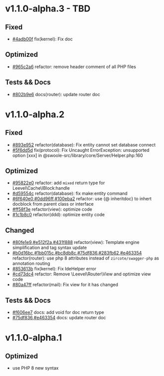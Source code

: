 # v1.1.0-alpha.3 - TBD

## Fixed

- [#4adb00f](https://github.com/hunzhiwange/framework/commit/4adb00f) fix(kernel): Fix doc

## Optimized

- [#965c2a6](https://github.com/hunzhiwange/framework/commit/965c2a6) refactor: remove header comment of all PHP files

## Tests && Docs

- [#802b9e6](https://github.com/hunzhiwange/framework/commit/802b9e6) docs(router): update router doc

# v1.1.0-alpha.2

## Fixed

- [#893e952](https://github.com/hunzhiwange/framework/commit/893e952) refactor(database): Fix entity cannot set database connect
- [#5f6dd5d](https://github.com/hunzhiwange/framework/commit/5f6dd5d) fix(protocol): Fix Uncaught ErrorException: unsupported option [xxx] in @swoole-src/library/core/Server/Helper.php:160

## Optimized

- [#95822e0](https://github.com/hunzhiwange/framework/commit/0dd96ff) refactor: add `mixed` return type for Leevel\Cache\IBlock:handle
- [#d59554c](https://github.com/hunzhiwange/framework/commit/d59554c) refactor(database): fix make:entity command
- [#6f640e0](https://github.com/hunzhiwange/framework/commit/6f640e0),[#0dd96ff](https://github.com/hunzhiwange/framework/commit/0dd96ff),[#100eba2](https://github.com/hunzhiwange/framework/commit/100eba2) refactor: use {@ inheritdoc} to inhert docblock from parent class or interface
- [#ff58f3e](https://github.com/hunzhiwange/framework/commit/ff58f3e) refactor(view): optimize code
- [#1c1b8c0](https://github.com/hunzhiwange/framework/commit/1c1b8c0) refactor(ddd): optimize entity code

## Changed

- [#80fe1e9](https://github.com/hunzhiwange/framework/commit/80fe1e9),[#e512f2a](https://github.com/hunzhiwange/framework/commit/e512f2a),[#431f888](https://github.com/hunzhiwange/framework/commit/431f888) refactor(view): Template engine simplification and tag syntax update
- [#b0d16bc](https://github.com/hunzhiwange/framework/commit/b0d16bc),[#1bb015c](https://github.com/hunzhiwange/framework/commit/1bb015c),[#bc8db8c](https://github.com/hunzhiwange/framework/commit/bc8db8c),[#75df836](https://github.com/hunzhiwange/framework/commit/75df836),[#283fb62](https://github.com/hunzhiwange/framework/commit/283fb62),[#e463354](https://github.com/hunzhiwange/framework/commit/e463354) refactor(router): use php 8 attributes instead of `zircote/swagger-php` as annotation routing
- [#853613b](https://github.com/hunzhiwange/framework/commit/853613b) fix(kernel): Fix IdeHelper error
- [#cd73dc4](https://github.com/hunzhiwange/framework/commit/cd73dc4) refactor: Remove \Leevel\Router\View and optimize view code
- [#80a47ff](https://github.com/hunzhiwange/framework/commit/80a47ff) refactor(mail): Fix view for it has changed

## Tests && Docs

- [#f606ee7](https://github.com/hunzhiwange/framework/commit/f606ee7) docs: add void for doc return type
- [#75df836](https://github.com/hunzhiwange/framework/commit/75df836),[#e463354](https://github.com/hunzhiwange/framework/commit/e463354) docs: update router doc

# v1.1.0-alpha.1

## Optimized

- use PHP 8 new syntax